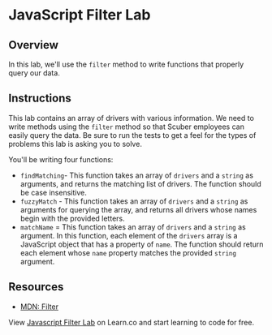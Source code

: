 # JavaScript Filter Lab

## Overview

In this lab, we'll use the `filter` method to write functions that properly query our data.

## Instructions

This lab contains an array of drivers with various information. We need to write methods using the `filter` method so that Scuber employees can easily query the data. Be sure to run the tests to get a feel for the types of problems this lab is asking you to solve.

You'll be writing four functions:

 * `findMatching`- This function takes an array of `drivers` and a `string` as arguments, and returns the matching list of drivers. The function should be case insensitive.  
 * `fuzzyMatch` - This function takes an array of `drivers` and a `string` as arguments for querying the array, and returns all drivers whose names begin with the provided letters.
 * `matchName` = This function takes an array of `drivers` and a `string` as argument. In this function, each element of the `drivers` array is a JavaScript object that has a property of `name`. The function should return each element whose `name` property matches the provided `string` argument.

## Resources

- [MDN: Filter](https://developer.mozilla.org/en-US/docs/Web/JavaScript/Reference/Global_Objects/Array/filter)

<p class='util--hide'>View <a href='https://learn.co/lessons/javascript-looping-and-iteration-filter-lab'>Javascript Filter Lab</a> on Learn.co and start learning to code for free.</p>
